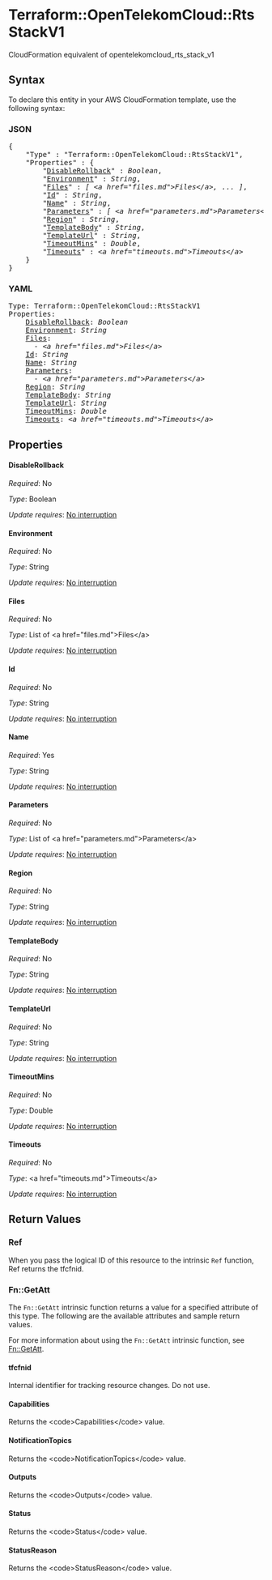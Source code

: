 # Terraform::OpenTelekomCloud::RtsStackV1

CloudFormation equivalent of opentelekomcloud_rts_stack_v1

## Syntax

To declare this entity in your AWS CloudFormation template, use the following syntax:

### JSON

<pre>
{
    "Type" : "Terraform::OpenTelekomCloud::RtsStackV1",
    "Properties" : {
        "<a href="#disablerollback" title="DisableRollback">DisableRollback</a>" : <i>Boolean</i>,
        "<a href="#environment" title="Environment">Environment</a>" : <i>String</i>,
        "<a href="#files" title="Files">Files</a>" : <i>[ &lt;a href=&#34;files.md&#34;&gt;Files&lt;/a&gt;, ... ]</i>,
        "<a href="#id" title="Id">Id</a>" : <i>String</i>,
        "<a href="#name" title="Name">Name</a>" : <i>String</i>,
        "<a href="#parameters" title="Parameters">Parameters</a>" : <i>[ &lt;a href=&#34;parameters.md&#34;&gt;Parameters&lt;/a&gt;, ... ]</i>,
        "<a href="#region" title="Region">Region</a>" : <i>String</i>,
        "<a href="#templatebody" title="TemplateBody">TemplateBody</a>" : <i>String</i>,
        "<a href="#templateurl" title="TemplateUrl">TemplateUrl</a>" : <i>String</i>,
        "<a href="#timeoutmins" title="TimeoutMins">TimeoutMins</a>" : <i>Double</i>,
        "<a href="#timeouts" title="Timeouts">Timeouts</a>" : <i>&lt;a href=&#34;timeouts.md&#34;&gt;Timeouts&lt;/a&gt;</i>
    }
}
</pre>

### YAML

<pre>
Type: Terraform::OpenTelekomCloud::RtsStackV1
Properties:
    <a href="#disablerollback" title="DisableRollback">DisableRollback</a>: <i>Boolean</i>
    <a href="#environment" title="Environment">Environment</a>: <i>String</i>
    <a href="#files" title="Files">Files</a>: <i>
      - &lt;a href=&#34;files.md&#34;&gt;Files&lt;/a&gt;</i>
    <a href="#id" title="Id">Id</a>: <i>String</i>
    <a href="#name" title="Name">Name</a>: <i>String</i>
    <a href="#parameters" title="Parameters">Parameters</a>: <i>
      - &lt;a href=&#34;parameters.md&#34;&gt;Parameters&lt;/a&gt;</i>
    <a href="#region" title="Region">Region</a>: <i>String</i>
    <a href="#templatebody" title="TemplateBody">TemplateBody</a>: <i>String</i>
    <a href="#templateurl" title="TemplateUrl">TemplateUrl</a>: <i>String</i>
    <a href="#timeoutmins" title="TimeoutMins">TimeoutMins</a>: <i>Double</i>
    <a href="#timeouts" title="Timeouts">Timeouts</a>: <i>&lt;a href=&#34;timeouts.md&#34;&gt;Timeouts&lt;/a&gt;</i>
</pre>

## Properties

#### DisableRollback

_Required_: No

_Type_: Boolean

_Update requires_: [No interruption](https://docs.aws.amazon.com/AWSCloudFormation/latest/UserGuide/using-cfn-updating-stacks-update-behaviors.html#update-no-interrupt)

#### Environment

_Required_: No

_Type_: String

_Update requires_: [No interruption](https://docs.aws.amazon.com/AWSCloudFormation/latest/UserGuide/using-cfn-updating-stacks-update-behaviors.html#update-no-interrupt)

#### Files

_Required_: No

_Type_: List of &lt;a href=&#34;files.md&#34;&gt;Files&lt;/a&gt;

_Update requires_: [No interruption](https://docs.aws.amazon.com/AWSCloudFormation/latest/UserGuide/using-cfn-updating-stacks-update-behaviors.html#update-no-interrupt)

#### Id

_Required_: No

_Type_: String

_Update requires_: [No interruption](https://docs.aws.amazon.com/AWSCloudFormation/latest/UserGuide/using-cfn-updating-stacks-update-behaviors.html#update-no-interrupt)

#### Name

_Required_: Yes

_Type_: String

_Update requires_: [No interruption](https://docs.aws.amazon.com/AWSCloudFormation/latest/UserGuide/using-cfn-updating-stacks-update-behaviors.html#update-no-interrupt)

#### Parameters

_Required_: No

_Type_: List of &lt;a href=&#34;parameters.md&#34;&gt;Parameters&lt;/a&gt;

_Update requires_: [No interruption](https://docs.aws.amazon.com/AWSCloudFormation/latest/UserGuide/using-cfn-updating-stacks-update-behaviors.html#update-no-interrupt)

#### Region

_Required_: No

_Type_: String

_Update requires_: [No interruption](https://docs.aws.amazon.com/AWSCloudFormation/latest/UserGuide/using-cfn-updating-stacks-update-behaviors.html#update-no-interrupt)

#### TemplateBody

_Required_: No

_Type_: String

_Update requires_: [No interruption](https://docs.aws.amazon.com/AWSCloudFormation/latest/UserGuide/using-cfn-updating-stacks-update-behaviors.html#update-no-interrupt)

#### TemplateUrl

_Required_: No

_Type_: String

_Update requires_: [No interruption](https://docs.aws.amazon.com/AWSCloudFormation/latest/UserGuide/using-cfn-updating-stacks-update-behaviors.html#update-no-interrupt)

#### TimeoutMins

_Required_: No

_Type_: Double

_Update requires_: [No interruption](https://docs.aws.amazon.com/AWSCloudFormation/latest/UserGuide/using-cfn-updating-stacks-update-behaviors.html#update-no-interrupt)

#### Timeouts

_Required_: No

_Type_: &lt;a href=&#34;timeouts.md&#34;&gt;Timeouts&lt;/a&gt;

_Update requires_: [No interruption](https://docs.aws.amazon.com/AWSCloudFormation/latest/UserGuide/using-cfn-updating-stacks-update-behaviors.html#update-no-interrupt)

## Return Values

### Ref

When you pass the logical ID of this resource to the intrinsic `Ref` function, Ref returns the tfcfnid.

### Fn::GetAtt

The `Fn::GetAtt` intrinsic function returns a value for a specified attribute of this type. The following are the available attributes and sample return values.

For more information about using the `Fn::GetAtt` intrinsic function, see [Fn::GetAtt](https://docs.aws.amazon.com/AWSCloudFormation/latest/UserGuide/intrinsic-function-reference-getatt.html).

#### tfcfnid

Internal identifier for tracking resource changes. Do not use.

#### Capabilities

Returns the &lt;code&gt;Capabilities&lt;/code&gt; value.

#### NotificationTopics

Returns the &lt;code&gt;NotificationTopics&lt;/code&gt; value.

#### Outputs

Returns the &lt;code&gt;Outputs&lt;/code&gt; value.

#### Status

Returns the &lt;code&gt;Status&lt;/code&gt; value.

#### StatusReason

Returns the &lt;code&gt;StatusReason&lt;/code&gt; value.


